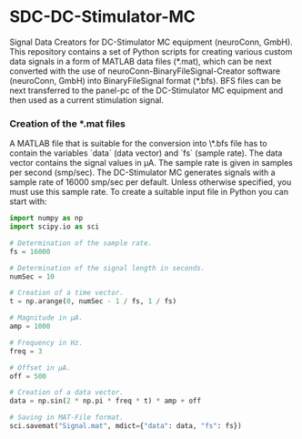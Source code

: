# SDC-DC-Stimulator-MC
Signal Data Creators for DC-Stimulator MC equipment (neuroConn, GmbH). This repository contains a set of Python scripts for creating various custom data signals in a form of MATLAB data files (\*.mat), which can be next converted with the use of neuroConn-BinaryFileSignal-Creator software (neuroConn, GmbH) into BinaryFileSignal format (\*.bfs). BFS files can be next transferred to the panel-pc of the DC-Stimulator MC equipment and then used as a current stimulation signal.

<h3>Creation of the *.mat files</h3>
A MATLAB file that is suitable for the conversion into \*.bfs file has to contain the variables `data` (data vector) and `fs` (sample rate). The data vector contains the signal values in μA. The sample rate is given in samples per second (smp/sec). The DC-Stimulator MC generates signals with a sample rate of 16000 smp/sec per default. Unless otherwise specified, you must use this sample rate. To create a suitable input file in Python you can start with:

```python
import numpy as np
import scipy.io as sci

# Determination of the sample rate.
fs = 16000

# Determination of the signal length in seconds.
numSec = 10

# Creation of a time vector.
t = np.arange(0, numSec - 1 / fs, 1 / fs)

# Magnitude in μA.
amp = 1000

# Frequency in Hz.
freq = 3

# Offset in μA.
off = 500

# Creation of a data vector.
data = np.sin(2 * np.pi * freq * t) * amp + off

# Saving in MAT-File format.
sci.savemat("Signal.mat", mdict={"data": data, "fs": fs})
```
